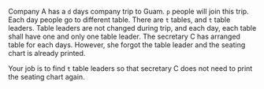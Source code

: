 Company A has a `d` days company trip to Guam. `p` people will join this trip.
Each day people go to different table. There are `t` tables, and `t` table
leaders. Table leaders are not changed during trip, and each day, each table
shall have one and only one table leader.  The secretary C has arranged table
for each days. However, she forgot the table leader and the seating chart is
already printed.

Your job is to find `t` table leaders so that secretary C does not need to
print the seating chart again.
